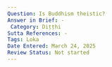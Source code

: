 ```yaml
---
Question: Is Buddhism theistic?
Answer in Brief: -
 Category: Diṭṭhi
Sutta References: -
Tags: Loka
Date Entered: March 24, 2025
Review Status: Not started
---
```

